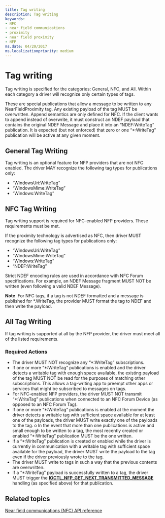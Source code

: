 ```yaml
---
title: Tag writing
description: Tag writing
keywords:
- NFC
- near field communications
- proximity
- near field proximity
- NFP
ms.date: 04/20/2017
ms.localizationpriority: medium
---
```


# Tag writing


Tag writing is specified for the categories: General, NFC, and All. Within each category a driver will recognize only certain types of tags.

These are special publications that allow a message to be written to any NearFieldProximity tag. Any existing payload of the tag MUST be overwritten. Append semantics are only defined for NFC. If the client wants to append instead of overwrite, it must construct an NDEF payload that contains the original NDEF Message and place it into an “NDEF:WriteTag” publication. It is expected (but not enforced) that zero or one “\*:WriteTag” publication will be active at any given moment.

## General Tag Writing


Tag writing is an optional feature for NFP providers that are not NFC enabled. The driver MAY recognize the following tag types for publications only:

-   “WindowsUri:WriteTag”
-   “WindowsMime:WriteTag”
-   “Windows:WriteTag”

## NFC Tag Writing


Tag writing support is required for NFC-enabled NFP providers. These requirements must be met.

If the proximity technology is advertised as NFC, then driver MUST recognize the following tag types for publications only:

-   “WindowsUri:WriteTag”
-   “WindowsMime:WriteTag”
-   “Windows:WriteTag”
-   “NDEF:WriteTag”

Strict NDEF encoding rules are used in accordance with NFC Forum specifications. For example, an NDEF Message fragment MUST NOT be written (even following a valid NDEF Message).

**Note**  For NFC tags, if a tag is not NDEF formatted and a message is published for \*.WriteTag, the provider MUST format the tag to NDEF and then write the payload.

 

## All Tag Writing


If tag writing is supported at all by the NFP provider, the driver must meet all of the listed requirements.

### Required Actions

-   The driver MUST NOT recognize any “\*:WriteTag” subscriptions.
-   If one or more “\*:WriteTag” publications is enabled and the driver detects a writable tag with enough space available, the existing payload of the tag MUST NOT be read for the purposes of matching other subscriptions. This allows a tag-writing app to preempt other apps or services that might be subscribed to messages on tags.
-   For NFC-enabled NFP providers, the driver MUST NOT transmit “\*:WriteTag” publications when connected to an NFC Forum Device (as opposed to an NFC Forum Tag).
-   If one or more “\*:WriteTag” publications is enabled at the moment the driver detects a writable tag with sufficient space available for at least one of the payloads, the driver MUST write exactly one of the payloads to the tag. o In the event that more than one publications is active and small enough to be written to a tag, the most recently created or enabled “\*:WriteTag” publication MUST be the one written.
-   If a “\*:WriteTag” publication is created or enabled while the driver is currently in communication with a writable tag with sufficient space available for the payload, the driver MUST write the payload to the tag even if the driver previously wrote to the tag.
-   The driver MUST write to tags in such a way that the previous contents are overwritten.
-   If a “\*:WriteTag” payload is successfully written to a tag, the driver MUST trigger the [**IOCTL\_NFP\_GET\_NEXT\_TRANSMITTED\_MESSAGE**](/windows-hardware/drivers/ddi/nfpdev/ni-nfpdev-ioctl_nfp_get_next_transmitted_message) handling (as specified above) for that publication.

 

 
## Related topics
[Near field communications (NFC) API reference](/windows-hardware/drivers/ddi/_nfpdrivers/)
